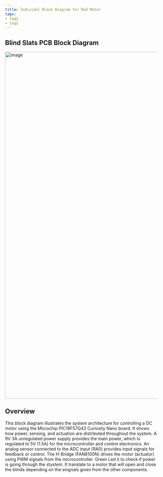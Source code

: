 ```yaml
---
title: Individal Block Diagram for Rod Motor
tags: 
- tag1
- tag2
---
```



## Blind Slats PCB Block Diagram 
<img width="1278" height="1144" alt="image" src="https://github.com/user-attachments/assets/ab09894e-b0c0-45e7-a95f-afb5fb72a084" />


## Overview
This block diagram illustrates the system architecture for controlling a DC motor using the Microchip PIC18F57Q43 Curiosity Nano board. It shows how power, sensing, and actuation are distributed throughout the system. A 9V 3A unregulated power supply provides the main power, which is regulated to 5V (1.5A) for the microcontroller and control electronics. An analog sensor connected to the ADC input (RA0) provides input signals for feedback or control. The H-Bridge (FAN8100N) drives the motor (actuator) using PWM signals from the microcontroller. Green Led it to check if power is going through the stystem. It translate to a motor that will open and close the blinds depending on the singnals given from the other components.




